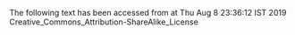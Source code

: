 The following text has been accessed from at Thu Aug 8 23:36:12 IST 2019
Creative_Commons_Attribution-ShareAlike_License
